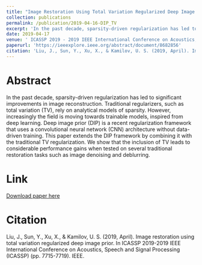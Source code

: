 ```yaml
---
title: "Image Restoration Using Total Variation Regularized Deep Image Prior"
collection: publications
permalink: /publication/2019-04-16-DIP_TV
excerpt: 'In the past decade, sparsity-driven regularization has led to significant improvements in image reconstruction. Traditional regularizers, such as total variation (TV), rely on analytical models of sparsity. However, increasingly the field is moving towards trainable models, inspired from deep learning. Deep image prior (DIP) is a recent regularization framework that uses a convolutional neural network (CNN) architecture without data-driven training. This paper extends the DIP framework by combining it with the traditional TV regularization. We show that the inclusion of TV leads to considerable performance gains when tested on several traditional restoration tasks such as image denoising and deblurring.'
date: 2019-04-17
venue: ' ICASSP 2019 - 2019 IEEE International Conference on Acoustics, Speech and Signal Processing (ICASSP)'
paperurl: 'https://ieeexplore.ieee.org/abstract/document/8682856'
citation: 'Liu, J., Sun, Y., Xu, X., & Kamilov, U. S. (2019, April). Image restoration using total variation regularized deep image prior. In ICASSP 2019-2019 IEEE International Conference on Acoustics, Speech and Signal Processing (ICASSP) (pp. 7715-7719). IEEE.'
---
```

# Abstract
In the past decade, sparsity-driven regularization has led to significant improvements in image reconstruction. Traditional regularizers, such as total variation (TV), rely on analytical models of sparsity. However, increasingly the field is moving towards trainable models, inspired from deep learning. Deep image prior (DIP) is a recent regularization framework that uses a convolutional neural network (CNN) architecture without data-driven training. This paper extends the DIP framework by combining it with the traditional TV regularization. We show that the inclusion of TV leads to considerable performance gains when tested on several traditional restoration tasks such as image denoising and deblurring.

# Link
[Download paper here](https://ieeexplore.ieee.org/abstract/document/8682856)

# Citation
Liu, J., Sun, Y., Xu, X., & Kamilov, U. S. (2019, April). Image restoration using total variation regularized deep image prior. In ICASSP 2019-2019 IEEE International Conference on Acoustics, Speech and Signal Processing (ICASSP) (pp. 7715-7719). IEEE.
